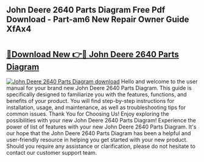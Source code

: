 ## John Deere 2640 Parts Diagram Free Pdf Download - Part-am6 New Repair Owner Guide XfAx4

# <h2><a href="http://dfnjizj.blite.top/?on=John+Deere+2640+Parts+Diagram">🔗Download New 👉🔴 John Deere 2640 Parts Diagram</a></h2>

[![John Deere 2640 Parts Diagram download](https://i.imgur.com/lujVjoI.png)](http://dfnjizj.blite.top/?on=John+Deere+2640+Parts+Diagram)
Hello and welcome to the user manual for your brand new John Deere 2640 Parts Diagram. This guide is specifically designed to familiarize you with the features, functions, and benefits of your product. You will find step-by-step instructions for installation, usage, and maintenance, as well as troubleshooting tips for common issues. Thank You for Choosing Us! Enjoy exploring the possibilities with your new John Deere 2640 Parts Diagram! Experience the power of list of features with your new John Deere 2640 Parts Diagram. It's our hope that the John Deere 2640 Parts Diagram has been a helpful and user-friendly resource in helping you get started with your new product. Should you require any assistance or clarification, please do not hesitate to contact our customer support team.
